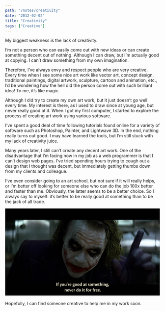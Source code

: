 ```yaml
---
path: "/notes/creativity"
date: "2012-02-02"
title: "Creativity"
tags: ["Creative"]
---
```


My biggest weakness is the lack of creativity.

I’m not a person who can easily come out with new ideas or can create something decent out of nothing. Although I can draw, but I’m actually good at copying. I can’t draw something from my own imagination.

Therefore, I’ve always envy and respect people who are very creative. Every time when I see some nice art work like vector art, concept design, traditional paintings, digital artwork, sculpture, cartoon and animation, etc., I’d be wondering how the hell did the person come out with such brilliant idea! To me, it’s like magic.

Although I did try to create my own art work, but it just doesn’t go well every time. My interest is there, as I used to draw since at young age, but never really good at it. When I got my first computer, I started to explore the process of creating art work using various software.

I’ve spent a good deal of time following tutorials found online for a variety of software such as Photoshop, Painter, and Lightwave 3D. In the end, nothing really turns out good. I may have learned the tools, but I’m still stuck with my lack of creativity juice.

Many years later, I still can’t create any decent art work. One of the disadvantage that I’m facing now in my job as a web programmer is that I can’t design web pages. I’ve tried spending hours trying to cough out a design that I thought was decent, but immediately getting thumbs down from my clients and colleague.

I’ve even consider going to an art school, but not sure if it will really helps, or I’m better off looking for someone else who can do the job 100x better and faster than me. Obviously, the latter seems to be a better choice. So I always say to myself: it’s better to be really good at something than to be the jack of all trade.

![If you are good at something, never do it for free](./joker_for_free.jpg)

Hopefully, I can find someone creative to help me in my work soon.